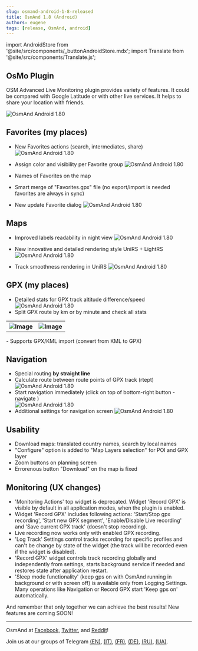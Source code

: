 ```yaml
---
slug: osmand-android-1-8-released
title: OsmAnd 1.8 (Android)
authors: eugene
tags: [release, OsmAnd, android]
---
```

import AndroidStore from '@site/src/components/_buttonAndroidStore.mdx';
import Translate from '@site/src/components/Translate.js';

## OsMo Plugin

OSM Advanced Live Monitoring plugin provides variety of features. It could be compared with Google Latitude or with other live services. It helps to share your location with friends.

![OsmAnd Android 1.80](./track-user.png)

<!--truncate-->

## Favorites (my places)

- New Favorites actions (search, intermediates, share)
![OsmAnd Android 1.80](./fav-1.8.png)

- Assign color and visibility per Favorite group
![OsmAnd Android 1.80](./fav-group-1.8.png)

- Names of Favorites on the map

- Smart merge of "Favorites.gpx" file (no export/import is needed favorites are always in sync)

- New update Favorite dialog
![OsmAnd Android 1.80](./replace-favorites-1.8.png)
	
## Maps

- Improved labels readability in night view
![OsmAnd Android 1.80](./map-night-1.8.png)

- New innovative and detailed rendering style UniRS + LightRS
![OsmAnd Android 1.80](./unirs-1.8.png)

- Track smoothness rendering in UniRS
![OsmAnd Android 1.80](./unirs-style2-1.8.png)

## GPX (my places)


- Detailed stats for GPX track altitude difference/speed
![OsmAnd Android 1.80](./tracks-1.8.png)
- Split GPX route by km or by minute and check all stats
<table>
  <tr>
    <th><img src={require('./track-split-1.8.png').default} alt="Image"/></th>
    <th><img src={require('./track-split-map-1.8.png').default} alt="Image"/></th>
    </tr>
</table> 	
- Supports GPX/KML import (convert from KML to GPX)

## Navigation

- Special routing **by straight line**
- Calculate route between route points of GPX track (rtept)
![OsmAnd Android 1.80](./rtept-1.8.png)
- Start navigation immediately (click on top of bottom-right button - navigate )	
![OsmAnd Android 1.80](./auto-start-1.8.2.png)
- Additional settings for navigation screen
![OsmAnd Android 1.80](./route-settings-1.8.png)


## Usability

- Download maps: translated country names, search by local names
- "Configure" option is added to "Map Layers selection" for POI and GPX layer
- Zoom buttons on planning screen
- Errorenous button "Download" on the map is fixed

## Monitoring (UX changes)

- 'Monitoring Actions' top widget is deprecated. Widget 'Record GPX' is visible by default in all application modes, when the plugin is enabled.
- Widget 'Record GPX' includes following actions: 'Start/Stop gpx recording', 'Start new GPX segment', 'Enable/Disable Live recording' and 'Save current GPX track' (doesn't stop recording).
- Live recording now works only with enabled GPX recording.
- 'Log Track' Settings control tracks recording for specific profiles and can't be change by state of the widget (the track will be recorded even if the widget is disabled).
- 'Record GPX' widget controls track recording globally and independently from settings, starts background service if needed and restores state after application restart.
- 'Sleep mode functionality' (keep gps on with OsmAnd running in background or with screen off) is available only from Logging Settings. Many operations like Navigation or Record GPX start 'Keep gps on' automatically.




And remember that only together we can achieve the best results!
New features are coming SOON!

____________________________ 

<p>OsmAnd at <a href="https://www.facebook.com/osmandapp/">Facebook</a>, <a href="https://www.twitter.com/osmandapp/">Twitter</a>, and <a href="https://www.reddit.com/r/OsmAnd/">Reddit</a>!</p>
 <p>Join us at our groups of Telegram <a href="https://t.me/OsmAndMaps">(EN)</a>, <a href="https://t.me/itosmand">(IT)</a>,  <a href="https://t.me/frosmand">(FR)</a>, <a href="https://t.me/deosmand">(DE)</a>, <a href="https://t.me/ruosmand">(RU)</a>, <a href="https://t.me/uaosmand">(UA)</a>.</p>




<AndroidStore/>